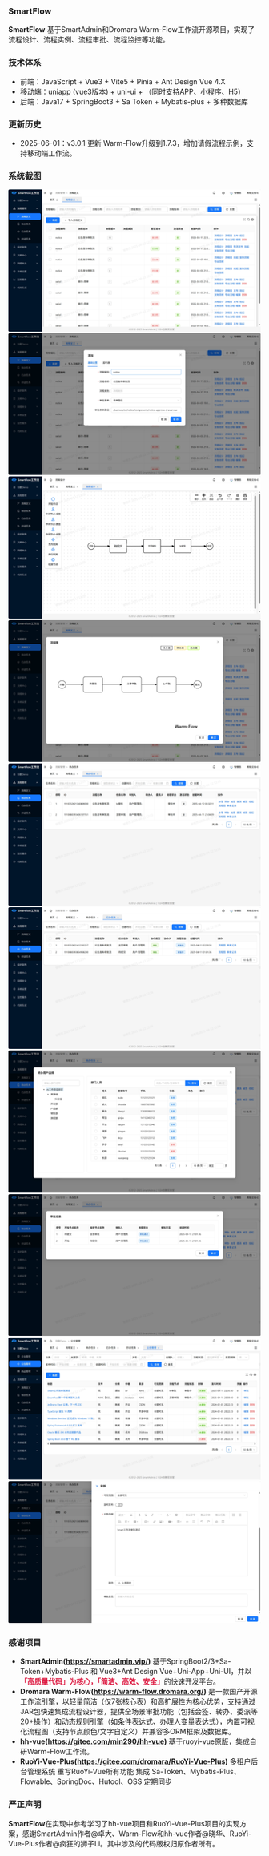 ### **SmartFlow**

**SmartFlow** 基于SmartAdmin和Dromara Warm-Flow工作流开源项目，实现了流程设计、流程实例、流程审批、流程监控等功能。

### **技术体系**

- 前端：JavaScript + Vue3 + Vite5 + Pinia + Ant Design Vue 4.X
- 移动端：uniapp (vue3版本) + uni-ui + （同时支持APP、小程序、H5）
- 后端：Java17 + SpringBoot3 + Sa Token + Mybatis-plus + 多种数据库

### **更新历史**
 - 2025-06-01：v3.0.1 更新 Warm-Flow升级到1.7.3，增加请假流程示例，支持移动端工作流。

### **系统截图**
![](docs/image/flow-defince.png)
![](docs/image/flow-defince-edit.png)
![](docs/image/flow-defince-design.png)
![](docs/image/flow-defince-chart.png)
![](docs/image/flow-run-todo.png)
![](docs/image/flow-run-done.png)
![](docs/image/flow-run-ref.png)
![](docs/image/flow-run-his.png)
![](docs/image/flow-run-notice.png)
![](docs/image/flow-run-approve.png)

### **感谢项目**
- **SmartAdmin(https://smartadmin.vip/)** 基于SpringBoot2/3+Sa-Token+Mybatis-Plus 和 Vue3+Ant Design Vue+Uni-App+Uni-UI，并以 <font color="#DC143C">**「高质量代码」为核心，「简洁、高效、安全」**</font>的快速开发平台。
- **Dromara Warm-Flow(https://warm-flow.dromara.org/)** 是一款国产开源工作流引擎，以​​轻量简洁​​（仅7张核心表）和​​高扩展性​​为核心优势，支持通过JAR包快速集成流程设计器，提供​​全场景审批功能​​（包括会签、转办、委派等20+操作）和​​动态规则引擎​​（如条件表达式、办理人变量表达式），内置​​可视化流程图​​（支持节点颜色/文字自定义）并兼容多ORM框架及数据库。
- **hh-vue(https://gitee.com/min290/hh-vue)** 基于ruoyi-vue原版，集成自研Warm-Flow工作流。
- **RuoYi-Vue-Plus(https://gitee.com/dromara/RuoYi-Vue-Plus)** 多租户后台管理系统 重写RuoYi-Vue所有功能 集成 Sa-Token、Mybatis-Plus、Flowable、SpringDoc、Hutool、OSS 定期同步

### **严正声明**
**SmartFlow**在实现中参考学习了hh-vue项目和RuoYi-Vue-Plus项目的实现方案，感谢SmartAdmin作者@卓大、Warm-Flow和hh-vue作者@晓华、RuoYi-Vue-Plus作者@疯狂的狮子Li。其中涉及的代码版权归原作者所有。